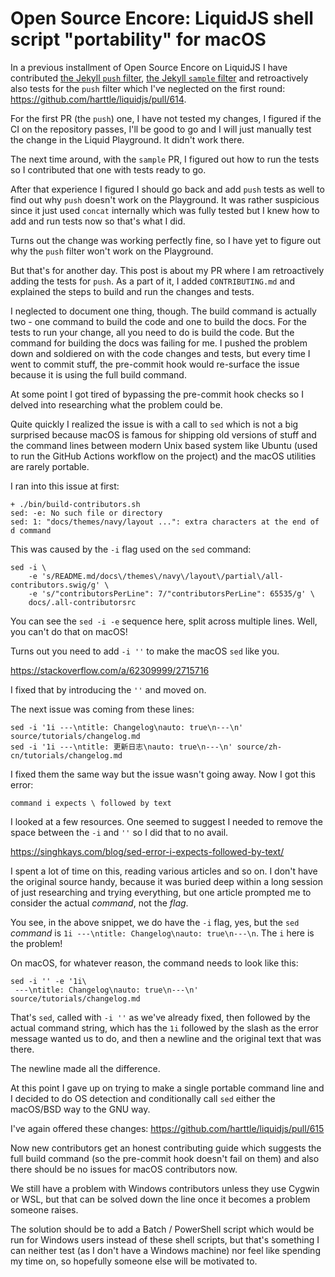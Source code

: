 # Open Source Encore: LiquidJS shell script "portability" for macOS

In a previous installment of Open Source Encore on LiquidJS I have contributed
[the Jekyll `push` filter](https://github.com/harttle/liquidjs/pull/611),
[the Jekyll `sample` filter](https://github.com/harttle/liquidjs/pull/612) and
retroactively also tests for the `push` filter which I've neglected on the first
round: <https://github.com/harttle/liquidjs/pull/614>.

For the first PR (the `push`) one, I have not tested my changes, I figured if
the CI on the repository passes, I'll be good to go and I will just manually
test the change in the Liquid Playground.
It didn't work there.

The next time around, with the `sample` PR, I figured out how to run the tests
so I contributed that one with tests ready to go.

After that experience I figured I should go back and add `push` tests as well to
find out why `push` doesn't work on the Playground.
It was rather suspicious since it just used `concat` internally which was fully
tested but I knew how to add and run tests now so that's what I did.

Turns out the change was working perfectly fine, so I have yet to figure out why
the `push` filter won't work on the Playground.

But that's for another day.
This post is about my PR where I am retroactively adding the tests for `push`.
As a part of it, I added `CONTRIBUTING.md` and explained the steps to build and
run the changes and tests.

I neglected to document one thing, though.
The build command is actually two - one command to build the code and one to
build the docs.
For the tests to run your change, all you need to do is build the code.
But the command for building the docs was failing for me.
I pushed the problem down and soldiered on with the code changes and tests, but
every time I went to commit stuff, the pre-commit hook would re-surface the
issue because it is using the full build command.

At some point I got tired of bypassing the pre-commit hook checks so I delved
into researching what the problem could be.

Quite quickly I realized the issue is with a call to `sed` which is not a big
surprised because macOS is famous for shipping old versions of stuff and the
command lines between modern Unix based system like Ubuntu (used to run the
GitHub Actions workflow on the project) and the macOS utilities are rarely
portable.

I ran into this issue at first:

```
+ ./bin/build-contributors.sh
sed: -e: No such file or directory
sed: 1: "docs/themes/navy/layout ...": extra characters at the end of d command
```

This was caused by the `-i` flag used on the `sed` command:

```shell
sed -i \
    -e 's/README.md/docs\/themes\/navy\/layout\/partial\/all-contributors.swig/g' \
    -e 's/"contributorsPerLine": 7/"contributorsPerLine": 65535/g' \
    docs/.all-contributorsrc
```

You can see the `sed -i -e` sequence here, split across multiple lines.
Well, you can't do that on macOS!

Turns out you need to add `-i ''` to make the macOS `sed` like you.

<https://stackoverflow.com/a/62309999/2715716>

I fixed that by introducing the `''` and moved on.

The next issue was coming from these lines:

```shell
sed -i '1i ---\ntitle: Changelog\nauto: true\n---\n' source/tutorials/changelog.md
sed -i '1i ---\ntitle: 更新日志\nauto: true\n---\n' source/zh-cn/tutorials/changelog.md
```

I fixed them the same way but the issue wasn't going away.
Now I got this error:

```
command i expects \ followed by text
```

I looked at a few resources.
One seemed to suggest I needed to remove the space between the `-i` and `''` so
I did that to no avail.

<https://singhkays.com/blog/sed-error-i-expects-followed-by-text/>

I spent a lot of time on this, reading various articles and so on.
I don't have the original source handy, because it was buried deep within a long
session of just researching and trying everything, but one article prompted me
to consider the actual _command_, not the _flag_.

You see, in the above snippet, we do have the `-i` flag, yes, but the `sed`
_command_ is `1i ---\ntitle: Changelog\nauto: true\n---\n`.
The `i` here is the problem!

On macOS, for whatever reason, the command needs to look like this:

```shell
sed -i '' -e '1i\
 ---\ntitle: Changelog\nauto: true\n---\n' source/tutorials/changelog.md
```

That's `sed`, called with `-i ''` as we've already fixed, then followed by the
actual command string, which has the `1i` followed by the slash as the error
message wanted us to do, and then a newline and the original text that was
there.

The newline made all the difference.

At this point I gave up on trying to make a single portable command line and I
decided to do OS detection and conditionally call `sed` either the macOS/BSD
way to the GNU way.

I've again offered these changes: <https://github.com/harttle/liquidjs/pull/615>

Now new contributors get an honest contributing guide which suggests the full
build command (so the pre-commit hook doesn't fail on them) and also there
should be no issues for macOS contributors now.

We still have a problem with Windows contributors unless they use Cygwin or WSL,
but that can be solved down the line once it becomes a problem someone raises.

The solution should be to add a Batch / PowerShell script which would be run for
Windows users instead of these shell scripts, but that's something I can neither
test (as I don't have a Windows machine) nor feel like spending my time on, so
hopefully someone else will be motivated to.
